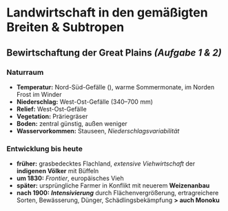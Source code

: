# Landwirtschaft in den gemäßigten Breiten & Subtropen

## Bewirtschaftung der Great Plains *(Aufgabe 1 & 2)*

### Naturraum
- **Temperatur:** Nord-Süd-Gefälle (), warme Sommermonate, im Norden Frost im Winder
- **Niederschlag:** West-Ost-Gefälle (340–700 mm)
- **Relief:** West-Ost-Gefälle
- **Vegetation:** Präriegräser
- **Boden:** zentral günstig, außen weniger
- **Wasservorkommen:** Stauseen, *Niederschlagsvariabilität*

### Entwicklung bis heute
- **früher:** grasbedecktes Flachland, *extensive Viehwirtschaft* der **indigenen Völker** mit Büffeln
- **um 1830:** *Frontier*, europäisches Vieh
- **später:** ursprüngliche Farmer in Konflikt mit neuerem **Weizenanbau**
- **nach 1900:** ***Intensivierung*** durch Flächenvergrößerung, ertragreichere Sorten, Bewässerung, Dünger, Schädlingsbekämpfung **> auch Monoku** 
<!--stackedit_data:
eyJoaXN0b3J5IjpbMTA2ODczMzc3NCwxNzgyMjQwNTU3XX0=
-->